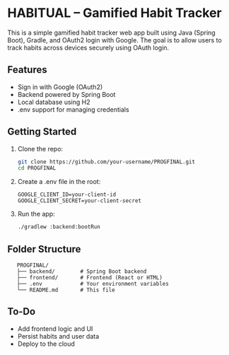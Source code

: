 # HABITUAL – Gamified Habit Tracker

This is a simple gamified habit tracker web app built using Java (Spring Boot), Gradle, and OAuth2 login with Google. The goal is to allow users to track habits across devices securely using OAuth login.

## Features

- Sign in with Google (OAuth2)
- Backend powered by Spring Boot
- Local database using H2
- .env support for managing credentials

## Getting Started

1. Clone the repo:
   ```bash
   git clone https://github.com/your-username/PROGFINAL.git
   cd PROGFINAL
   ```
2. Create a .env file in the root:
   ```.env
   GOOGLE_CLIENT_ID=your-client-id
   GOOGLE_CLIENT_SECRET=your-client-secret
   ```
3. Run the app:
   ```bash
   ./gradlew :backend:bootRun
   ```

## Folder Structure
```githubexpressionlanguage
   PROGFINAL/
   ├── backend/        # Spring Boot backend
   ├── frontend/       # Frontend (React or HTML)
   ├── .env            # Your environment variables
   └── README.md       # This file
```

## To-Do
- Add frontend logic and UI 
- Persist habits and user data 
- Deploy to the cloud
